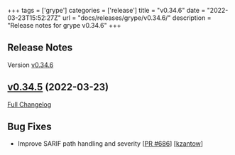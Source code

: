+++
tags = ['grype']
categories = ['release']
title = "v0.34.6"
date = "2022-03-23T15:52:27Z"
url = "docs/releases/grype/v0.34.6/"
description = "Release notes for grype v0.34.6"
+++

## Release Notes

Version [v0.34.6](https://github.com/anchore/grype/releases/tag/v0.34.6)

## [v0.34.5](https://github.com/anchore/grype/tree/v0.34.5) (2022-03-23)

[Full Changelog](https://github.com/anchore/grype/compare/v0.34.4...v0.34.5)

## Bug Fixes

- Improve SARIF path handling and severity [[PR #686](https://github.com/anchore/grype/pull/686)] [[kzantow](https://github.com/kzantow)]
